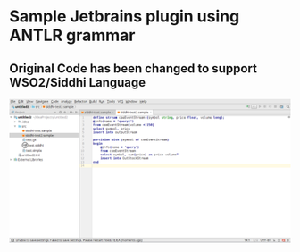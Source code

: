 # Sample Jetbrains plugin using ANTLR grammar
## Original Code has been changed to support WSO2/Siddhi Language

<img src=screenshot.png>
